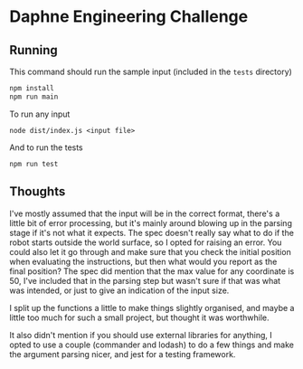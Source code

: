 # Daphne Engineering Challenge

## Running 

This command should run the sample input (included in the `tests` directory)
```sh
npm install 
npm run main
```

To run any input 
```
node dist/index.js <input file>
```

And to run the tests
```shell
npm run test
```

## Thoughts

I've mostly assumed that the input will be in the correct format, there's a little bit of error processing, but it's 
mainly around blowing up in the parsing stage if it's not what it expects. The spec doesn't really say what to do if 
the robot starts outside the world surface, so I opted for raising an error. You could also let it go through and make 
sure that you check the initial position when evaluating the instructions, but then what would you report as the final 
position? The spec did mention that the max value for any coordinate is 50, I've included that in the parsing step but 
wasn't sure if that was what was intended, or just to give an indication of the input size. 

I split up the functions a little to make things slightly organised, and maybe a little too much for such a small project, 
but thought it was worthwhile. 

It also didn't mention if you should use external libraries for anything, I opted to use a couple (commander and lodash)
to do a few things and make the argument parsing nicer, and jest for a testing framework. 
